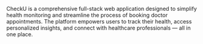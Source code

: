 CheckU is a comprehensive full-stack web application designed to simplify health monitoring and streamline the process of booking doctor appointments. The platform empowers users to track their health, access personalized insights, and connect with healthcare professionals — all in one place.



